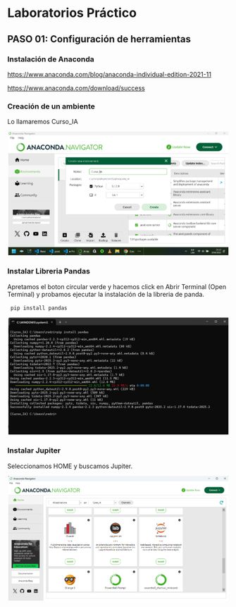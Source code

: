 # Laboratorios Práctico

## PASO 01: Configuración de herramientas 

### Instalación de Anaconda

https://www.anaconda.com/blog/anaconda-individual-edition-2021-11 

https://www.anaconda.com/download/success

### Creación de un ambiente

Lo llamaremos Curso_IA

<p align="center">
<img src="img/crear_ambiente.png" width="500">
</p>

### Instalar Libreria Pandas

Apretamos el boton circular verde y hacemos click en Abrir Terminal (Open Terminal) y probamos ejecutar la instalación de la libreria de panda.

```
 pip install pandas
```

<p align="center">
<img src="img/instalacion_pandas.png" width="500">
</p>

### Instalar Jupiter

Seleccionamos HOME y buscamos Jupiter.

<p align="center">
<img src="img/instalacion_jupiter.png" width="500">
</p>
